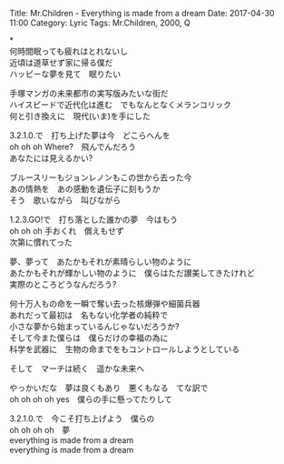 Title: Mr.Children - Everything is made from a dream
Date: 2017-04-30 11:00
Category: Lyric
Tags: Mr.Children, 2000, Q


\*  
何時間眠っても疲れはとれないし  
近頃は道草せず家に帰る僕だ  
ハッピーな夢を見て　眠りたい  
  
手塚マンガの未来都市の実写版みたいな街だ  
ハイスピードで近代化は進む　でもなんとなくメランコリック  
何と引き換えに　現代(いま)を手にした  
  
3.2.1.0.で　打ち上げた夢は今　どこらへんを  
oh oh oh Where?　飛んでんだろう  
あなたには見えるかい?  
  
ブルースリーもジョンレノンもこの世から去った今  
あの情熱を　あの感動を遺伝子に刻もうか  
そう　歌いながら　叫びながら  
  
1.2.3.GO!で　打ち落とした誰かの夢　今はもう  
oh oh oh 手おくれ　償えもせず  
次第に慣れてった  
  
夢、夢って　あたかもそれが素晴らしい物のように  
あたかもそれが輝かしい物のように　僕らはただ讃美してきたけれど  
実際のところどうなんだろう?  
  
何十万人もの命を一瞬で奪い去った核爆弾や細菌兵器  
あれだって最初は　名もない化学者の純粋で  
小さな夢から始まっているんじゃないだろうか?  
そして今また僕らは　僕らだけの幸福の為に  
科学を武器に　生物の命までをもコントロールしようとしている  
  
そして　マーチは続く　遥かな未来へ  
  
やっかいだな　夢は良くもあり　悪くもなる　てな訳で  
oh oh oh oh yes　僕らの手に懸ってたりして  
  
3.2.1.0.で　今こそ打ち上げよう　僕らの  
oh oh oh oh　夢  
everything is made from a dream  
everything is made from a dream  
